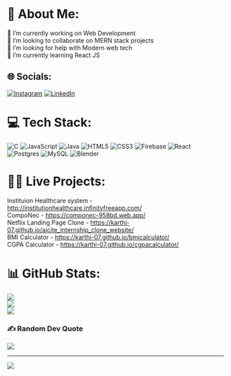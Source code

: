 # 💫 About Me:
🔭 I’m currently working on Web Development<br>👯 I’m looking to collaborate on MERN stack projects<br>🤝 I’m looking for help with Modern web tech<br>🌱 I’m currently learning React JS


## 🌐 Socials:
[![Instagram](https://img.shields.io/badge/Instagram-%23E4405F.svg?logo=Instagram&logoColor=white)](https://instagram.com/karthiii_07s) [![LinkedIn](https://img.shields.io/badge/LinkedIn-%230077B5.svg?logo=linkedin&logoColor=white)](https://linkedin.com/in/karthic07) 

# 💻 Tech Stack:
![C](https://img.shields.io/badge/c-%2300599C.svg?style=for-the-badge&logo=c&logoColor=white) ![JavaScript](https://img.shields.io/badge/javascript-%23323330.svg?style=for-the-badge&logo=javascript&logoColor=%23F7DF1E) ![Java](https://img.shields.io/badge/java-%23ED8B00.svg?style=for-the-badge&logo=java&logoColor=white) ![HTML5](https://img.shields.io/badge/html5-%23E34F26.svg?style=for-the-badge&logo=html5&logoColor=white) ![CSS3](https://img.shields.io/badge/css3-%231572B6.svg?style=for-the-badge&logo=css3&logoColor=white) ![Firebase](https://img.shields.io/badge/firebase-%23039BE5.svg?style=for-the-badge&logo=firebase) ![React](https://img.shields.io/badge/react-%2320232a.svg?style=for-the-badge&logo=react&logoColor=%2361DAFB) ![Postgres](https://img.shields.io/badge/postgres-%23316192.svg?style=for-the-badge&logo=postgresql&logoColor=white) ![MySQL](https://img.shields.io/badge/mysql-%2300f.svg?style=for-the-badge&logo=mysql&logoColor=white) ![Blender](https://img.shields.io/badge/blender-%23F5792A.svg?style=for-the-badge&logo=blender&logoColor=white)

# 👨‍💻 Live Projects:
Instituion Healthcare system - http://institutionhealthcare.infinityfreeapp.com/ <br>
CompoNec - https://componec-958bd.web.app/ <br>
Netflix Landing Page Clone - https://karthi-07.github.io/aicite_internship_clone_website/ <br>
BMI Calculator - https://karthi-07.github.io/bmicalculator/ <br> 
CGPA Calculator - https://karthi-07.github.io/cgpacalculator/ <br>

# 📊 GitHub Stats:
![](https://github-readme-stats.vercel.app/api?username=Karthi-07&theme=merko&hide_border=false&include_all_commits=true&count_private=false)<br/>
![](https://github-readme-streak-stats.herokuapp.com/?user=Karthi-07&theme=merko&hide_border=false)<br/>
![](https://github-readme-stats.vercel.app/api/top-langs/?username=Karthi-07&theme=merko&hide_border=false&include_all_commits=true&count_private=false&layout=compact)

### ✍️ Random Dev Quote
![](https://quotes-github-readme.vercel.app/api?type=horizontal&theme=gruvbox)

---
[![](https://visitcount.itsvg.in/api?id=Karthi-07&icon=0&color=0)](https://visitcount.itsvg.in)

<!-- Proudly created with GPRM ( https://gprm.itsvg.in ) -->
